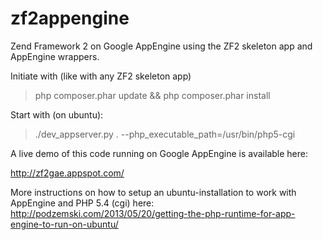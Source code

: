 zf2appengine
=======================
Zend Framework 2 on Google AppEngine using the ZF2 skeleton app and AppEngine wrappers.

Initiate with (like with any ZF2 skeleton app)
> php composer.phar update && php composer.phar install

Start with (on ubuntu):
> ./dev_appserver.py . --php_executable_path=/usr/bin/php5-cgi

A live demo of this code running on Google AppEngine is available here:

http://zf2gae.appspot.com/

More instructions on how to setup an ubuntu-installation to work with AppEngine and PHP 5.4 (cgi) here:
http://podzemski.com/2013/05/20/getting-the-php-runtime-for-app-engine-to-run-on-ubuntu/